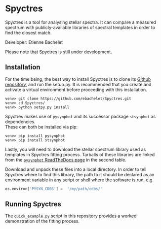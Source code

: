 # Spyctres

Spyctres is a tool for analysing stellar spectra.  It can compare a measured spectrum with publicly-available 
libraries of spectral templates in order to find the closest match.  

Developer: Etienne Bachelet

Please note that Spyctres is still under development.  

## Installation
For the time being, the best way to install Spyctres is to clone its [Github repository](https://github.com/ebachelet/Spyctres), 
and run the setup.py.  It is recommended that you create and activate a virtual environment before proceeding with this
installation. 

```commandline
venv> git clone https://github.com/ebachelet/Spyctres.git
venv> cd Spyctres/
venv> python setpy.py install
```

Spyctres makes use of ```pysynphot``` and its successor package ```stsynphot``` as dependencies.  
These can both be installed via pip:

```commandline
venv> pip install pysynphot
venv> pip install stsynphot
```

Lastly, you will need to download the stellar spectrum library used as templates in Spyctres fitting 
process.  Tarballs of these libraries are linked from the [```pysynphot``` ReadTheDocs page](https://pysynphot.readthedocs.io/en/latest/index.html#pysynphot-installation-setup)
 in the second table.

Download and unpack these files into a local directory.  In order to tell Spyctres where to find this library, 
the path to it should be declared as an environment variable in any script or shell where the software is 
run, e.g. 

```python
os.environ['PYSYN_CDBS'] =  '/my/path/cdbs/'
```

## Running Spyctres
The ```quick_example.py``` script in this repository provides a worked demonstration of the fitting process. 
